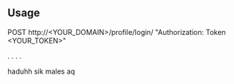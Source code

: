 ## Usage

POST http://<YOUR_DOMAIN>/profile/login/ "Authorization: Token <YOUR_TOKEN>" 

.
.
.
.

haduhh sik males aq